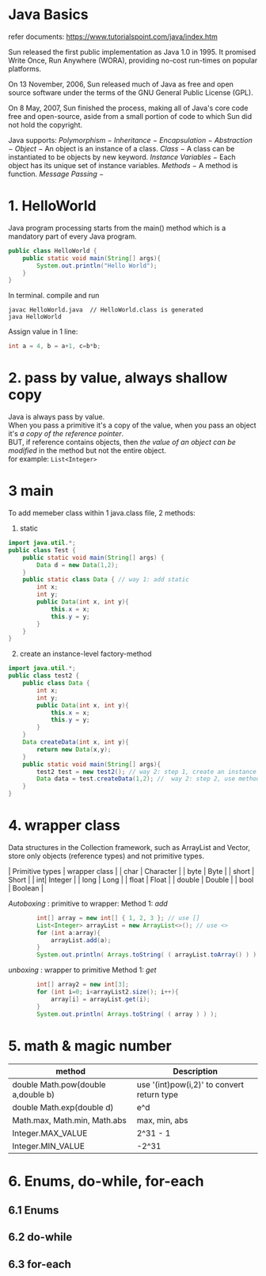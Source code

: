 # Java Basics
refer documents: https://www.tutorialspoint.com/java/index.htm

Sun released the first public implementation as Java 1.0 in 1995. It promised Write Once, Run Anywhere (WORA), providing no-cost run-times on popular platforms.  

On 13 November, 2006, Sun released much of Java as free and open source software under the terms of the GNU General Public License (GPL).  

On 8 May, 2007, Sun finished the process, making all of Java's core code free and open-source, aside from a small portion of code to which Sun did not hold the copyright. 

Java supports:
*Polymorphism* −
*Inheritance* −
*Encapsulation* −
*Abstraction* −
*Object* − An object is an instance of a class.
*Class* − A class can be instantiated to be objects by new keyword.
*Instance Variables* − Each object has its unique set of instance variables. 
*Methods* − A method is function.
*Message Passing* −  

# 1. HelloWorld
Java program processing starts from the main() method which is a mandatory part of every Java program.
```java
public class HelloWorld {
	public static void main(String[] args){
		System.out.println("Hello World");
	}
}
```
In terminal. compile and run
```
javac HelloWorld.java  // HelloWorld.class is generated
java HelloWorld
```

Assign value in 1 line:
```java
int a = 4, b = a+1, c=b*b;
```
# 2. pass by value, always shallow copy
Java is always pass by value.  
When you pass a primitive it's a copy of the value, when you pass an object it's *a copy of the reference pointer*.  
BUT, if reference contains objects, then *the value of an object can be modified* in the method but not the entire object.  
for example: ```List<Integer>```


# 3 main
To add memeber class within 1 java.class file, 2 methods:  
1. static  
```java
import java.util.*;
public class Test {
	public static void main(String[] args) {
		Data d = new Data(1,2);
	}
	public static class Data { // way 1: add static
		int x;
		int y;
		public Data(int x, int y){
			this.x = x;
			this.y = y;
		}
	}
}
```
2. create an instance-level factory-method  
```java
import java.util.*;
public class test2 {
	public class Data {
		int x;
		int y;
		public Data(int x, int y){
			this.x = x;
			this.y = y;
		}
	}
	Data createData(int x, int y){
		return new Data(x,y);
	}
	public static void main(String[] args){
        test2 test = new test2(); // way 2: step 1, create an instance of own class
		Data data = test.createData(1,2); //  way 2: step 2, use method to create Data class
	}
}
```

# 4. wrapper class
Data structures in the Collection framework, such as ArrayList and Vector, store only objects (reference types) and not primitive types.

| Primitive types | wrapper class |
| char | Character |
| byte | Byte |
| short | Short |
| int| Integer |
| long | Long |
| float | Float |
| double | Double |
| bool | Boolean |

*Autoboxing* : primitive to wrapper:
Method 1: *add*
```java
		int[] array = new int[] { 1, 2, 3 }; // use []
		List<Integer> arrayList = new ArrayList<>(); // use <>
		for (int a:array){
			arrayList.add(a);
		}
		System.out.println( Arrays.toString( ( arrayList.toArray() ) ) );
```

*unboxing* : wrapper to primitive
Method 1: *get*
```java
		int[] array2 = new int[3];
		for (int i=0; i<arrayList2.size(); i++){
			array[i] = arrayList.get(i);
		}
		System.out.println( Arrays.toString( ( array ) ) );
```

# 5. math & magic number

| method      | Description |
| ----------- | ----------- |
| double Math.pow(double a,double b) | use '(int)pow(i,2)' to convert return type |
| double Math.exp(double d) | e^d |
| Math.max, Math.min, Math.abs | max, min, abs |
| Integer.MAX_VALUE | 2^31 - 1 |
| Integer.MIN_VALUE | -2^31 |


# 6. Enums, do-while, for-each
## 6.1 Enums

## 6.2 do-while

## 6.3 for-each
